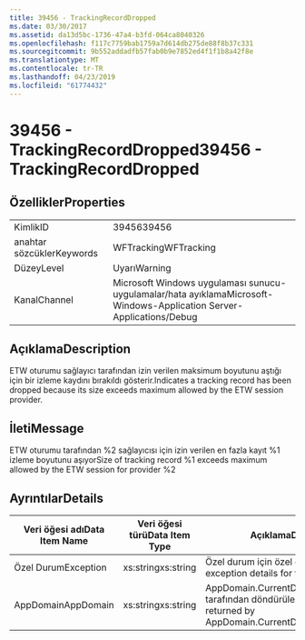 ```yaml
---
title: 39456 - TrackingRecordDropped
ms.date: 03/30/2017
ms.assetid: da13d5bc-1736-47a4-b3fd-064ca8040326
ms.openlocfilehash: f117c7759bab1759a7d614db275de88f8b37c331
ms.sourcegitcommit: 9b552addadfb57fab0b9e7852ed4f1f1b8a42f8e
ms.translationtype: MT
ms.contentlocale: tr-TR
ms.lasthandoff: 04/23/2019
ms.locfileid: "61774432"
---
```

# <a name="39456---trackingrecorddropped"></a><span data-ttu-id="eaf87-102">39456 - TrackingRecordDropped</span><span class="sxs-lookup"><span data-stu-id="eaf87-102">39456 - TrackingRecordDropped</span></span>
## <a name="properties"></a><span data-ttu-id="eaf87-103">Özellikler</span><span class="sxs-lookup"><span data-stu-id="eaf87-103">Properties</span></span>  
  
|||  
|-|-|  
|<span data-ttu-id="eaf87-104">Kimlik</span><span class="sxs-lookup"><span data-stu-id="eaf87-104">ID</span></span>|<span data-ttu-id="eaf87-105">39456</span><span class="sxs-lookup"><span data-stu-id="eaf87-105">39456</span></span>|  
|<span data-ttu-id="eaf87-106">anahtar sözcükler</span><span class="sxs-lookup"><span data-stu-id="eaf87-106">Keywords</span></span>|<span data-ttu-id="eaf87-107">WFTracking</span><span class="sxs-lookup"><span data-stu-id="eaf87-107">WFTracking</span></span>|  
|<span data-ttu-id="eaf87-108">Düzey</span><span class="sxs-lookup"><span data-stu-id="eaf87-108">Level</span></span>|<span data-ttu-id="eaf87-109">Uyarı</span><span class="sxs-lookup"><span data-stu-id="eaf87-109">Warning</span></span>|  
|<span data-ttu-id="eaf87-110">Kanal</span><span class="sxs-lookup"><span data-stu-id="eaf87-110">Channel</span></span>|<span data-ttu-id="eaf87-111">Microsoft Windows uygulaması sunucu-uygulamalar/hata ayıklama</span><span class="sxs-lookup"><span data-stu-id="eaf87-111">Microsoft-Windows-Application Server-Applications/Debug</span></span>|  
  
## <a name="description"></a><span data-ttu-id="eaf87-112">Açıklama</span><span class="sxs-lookup"><span data-stu-id="eaf87-112">Description</span></span>  
 <span data-ttu-id="eaf87-113">ETW oturumu sağlayıcı tarafından izin verilen maksimum boyutunu aştığı için bir izleme kaydını bırakıldı gösterir.</span><span class="sxs-lookup"><span data-stu-id="eaf87-113">Indicates a tracking record has been dropped because its size exceeds maximum allowed by the ETW session provider.</span></span>  
  
## <a name="message"></a><span data-ttu-id="eaf87-114">İleti</span><span class="sxs-lookup"><span data-stu-id="eaf87-114">Message</span></span>  
 <span data-ttu-id="eaf87-115">ETW oturumu tarafından %2 sağlayıcısı için izin verilen en fazla kayıt %1 izleme boyutunu aşıyor</span><span class="sxs-lookup"><span data-stu-id="eaf87-115">Size of tracking record %1 exceeds maximum allowed by the ETW session for provider %2</span></span>  
  
## <a name="details"></a><span data-ttu-id="eaf87-116">Ayrıntılar</span><span class="sxs-lookup"><span data-stu-id="eaf87-116">Details</span></span>  
  
|<span data-ttu-id="eaf87-117">Veri öğesi adı</span><span class="sxs-lookup"><span data-stu-id="eaf87-117">Data Item Name</span></span>|<span data-ttu-id="eaf87-118">Veri öğesi türü</span><span class="sxs-lookup"><span data-stu-id="eaf87-118">Data Item Type</span></span>|<span data-ttu-id="eaf87-119">Açıklama</span><span class="sxs-lookup"><span data-stu-id="eaf87-119">Description</span></span>|  
|--------------------|--------------------|-----------------|  
|<span data-ttu-id="eaf87-120">Özel Durum</span><span class="sxs-lookup"><span data-stu-id="eaf87-120">Exception</span></span>|<span data-ttu-id="eaf87-121">xs:string</span><span class="sxs-lookup"><span data-stu-id="eaf87-121">xs:string</span></span>|<span data-ttu-id="eaf87-122">Özel durum için özel durum ayrıntıları</span><span class="sxs-lookup"><span data-stu-id="eaf87-122">The exception details for the exception</span></span>|  
|<span data-ttu-id="eaf87-123">AppDomain</span><span class="sxs-lookup"><span data-stu-id="eaf87-123">AppDomain</span></span>|<span data-ttu-id="eaf87-124">xs:string</span><span class="sxs-lookup"><span data-stu-id="eaf87-124">xs:string</span></span>|<span data-ttu-id="eaf87-125">AppDomain.CurrentDomain.FriendlyName tarafından döndürülen dize.</span><span class="sxs-lookup"><span data-stu-id="eaf87-125">The string returned by AppDomain.CurrentDomain.FriendlyName.</span></span>|
